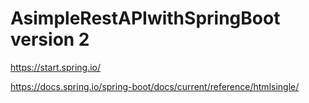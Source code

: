 # AsimpleRestAPIwithSpringBoot version 2

https://start.spring.io/

https://docs.spring.io/spring-boot/docs/current/reference/htmlsingle/
